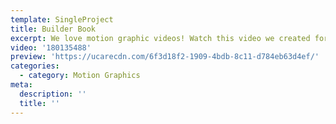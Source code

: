 ```yaml
---
template: SingleProject
title: Builder Book
excerpt: We love motion graphic videos! Watch this video we created for BuilderBook.com.au using only motion graphics.
video: '180135488'
preview: 'https://ucarecdn.com/6f3d18f2-1909-4bdb-8c11-d784eb63d4ef/'
categories:
  - category: Motion Graphics
meta:
  description: ''
  title: ''
---
```

